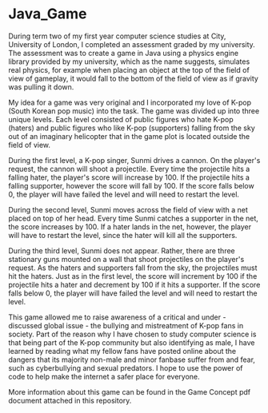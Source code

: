 # Java_Game
During term two of my first year computer science studies at City, University of London, I completed an assessment graded by my university. The assessment was to create a game in Java using a physics engine library provided by my university, which as the name suggests, simulates real physics, for example when placing an object at the top of the field of view of gameplay, it would fall to the bottom of the field of view as if gravity was pulling it down.

My idea for a game was very original and I incorporated my love of K-pop (South Korean pop music) into the task. The game was divided up into three unique levels. Each level consisted of public figures who hate K-pop (haters) and public figures who like K-pop (supporters) falling from the sky out of an imaginary helicopter that in the game plot is located outside the field of view.

During the first level, a K-pop singer, Sunmi drives a cannon. On the player's request, the cannon will shoot a projectile. Every time the projectile hits a falling hater, the player's score will increase by 100. If the projectile hits a falling supporter, however the score will fall by 100. If the score falls below 0, the player will have failed the level and will need to restart the level.

During the second level, Sunmi moves across the field of view with a net placed on top of her head. Every time Sunmi catches a supporter in the net, the score increases by 100. If a hater lands in the net, however, the player will have to restart the level, since the hater will kill all the supporters.

During the third level, Sunmi does not appear. Rather, there are three stationary guns mounted on a wall that shoot projectiles on the player's request. As the haters and supporters fall from the sky, the projectiles must hit the haters. Just as in the first level, the score will increment by 100 if the projectile hits a hater and decrement by 100 if it hits a supporter. If the score falls below 0, the player will have failed the level and will need to restart the level.

This game allowed me to raise awareness of a critical and under - discussed global issue - the bullying and mistreatment of K-pop fans in society. Part of the reason why I have chosen to study computer science is that being part of the K-pop community but also identifying as male, I have learned by reading what my fellow fans have posted online about the dangers that its majority non-male and minor fanbase suffer from and fear, such as cyberbullying and sexual predators. I hope to use the power of code to help make the internet a safer place for everyone.

More information about this game can be found in the Game Concept pdf document attached in this repository.
